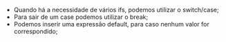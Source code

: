 * Quando há a necessidade de vários ifs, podemos utilizar o switch/case;
* Para sair de um case podemos utilizar o break;
* Podemos inserir uma expressão default, para caso nenhum valor for correspondido;